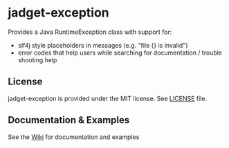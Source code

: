 # jadget-exception

Provides a Java RuntimeException class with support for:
* slf4j style placeholders in messages (e.g. "file {} is invalid")
* error codes that help users while searching for documentation / trouble shooting help

## License

jadget-exception is provided under the MIT license. See [LICENSE](LICENSE) file.

## Documentation & Examples

See the [Wiki](https://github.com/jadget/jadget-exception/wiki/) for documentation and examples

